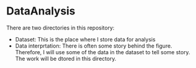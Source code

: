 # DataAnalysis
There are two directories in this repository:
* Dataset: This is the place where I store data for analysis
* Data interprtation: There is often some story behind the figure. Therefore, I will use some of the data in the dataset to tell some story. The work will be dtored in this directory.



